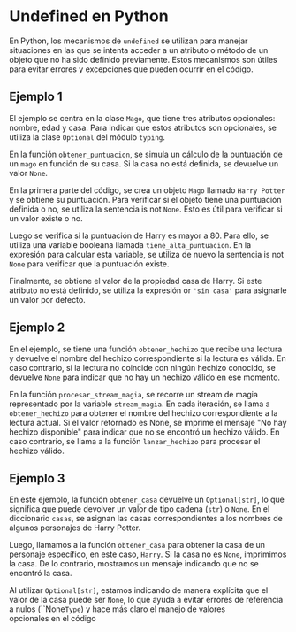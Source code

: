 # Undefined en Python

En Python, los mecanismos de `undefined` se utilizan para manejar situaciones en las que se intenta acceder a un atributo o método de un objeto que no ha sido definido previamente. Estos mecanismos son útiles para evitar errores y excepciones que pueden ocurrir en el código.

## Ejemplo 1
El ejemplo se centra en la clase `Mago`, que tiene tres atributos opcionales: nombre, edad y casa. Para indicar que estos atributos son opcionales, se utiliza la clase `Optional` del módulo `typing`.

En la función `obtener_puntuacion`, se simula un cálculo de la puntuación de un `mago` en función de su casa. Si la casa no está definida, se devuelve un valor `None`.

En la primera parte del código, se crea un objeto `Mago` llamado `Harry Potter` y se obtiene su puntuación. Para verificar si el objeto tiene una puntuación definida o no, se utiliza la sentencia is not `None`. Esto es útil para verificar si un valor existe o no.

Luego se verifica si la puntuación de Harry es mayor a 80. Para ello, se utiliza una variable booleana llamada `tiene_alta_puntuacion`. En la expresión para calcular esta variable, se utiliza de nuevo la sentencia is not `None` para verificar que la puntuación existe.

Finalmente, se obtiene el valor de la propiedad casa de Harry. Si este atributo no está definido, se utiliza la expresión or `'sin casa'` para asignarle un valor por defecto.


## Ejemplo 2

En el ejemplo, se tiene una función `obtener_hechizo` que recibe una lectura y devuelve el nombre del hechizo correspondiente si la lectura es válida. En caso contrario, si la lectura no coincide con ningún hechizo conocido, se devuelve `None` para indicar que no hay un hechizo válido en ese momento.

En la función `procesar_stream_magia`, se recorre un stream de magia representado por la variable `stream_magia`. En cada iteración, se llama a `obtener_hechizo` para obtener el nombre del hechizo correspondiente a la lectura actual. Si el valor retornado es None, se imprime el mensaje "No hay hechizo disponible" para indicar que no se encontró un hechizo válido. En caso contrario, se llama a la función `lanzar_hechizo` para procesar el hechizo válido.


## Ejemplo 3
En este ejemplo, la función `obtener_casa` devuelve un `Optional[str]`, lo que significa que puede devolver un valor de tipo cadena (`str`) o ``None``. En el diccionario `casas`, se asignan las casas correspondientes a los nombres de algunos personajes de Harry Potter.

Luego, llamamos a la función `obtener_casa` para obtener la casa de un personaje específico, en este caso, `Harry`. Si la casa no es ``None``, imprimimos la casa. De lo contrario, mostramos un mensaje indicando que no se encontró la casa.

Al utilizar `Optional[str]`, estamos indicando de manera explícita que el valor de la casa puede ser ``None``, lo que ayuda a evitar errores de referencia a nulos (``None`Type`) y hace más claro el manejo de valores opcionales en el código
